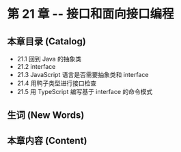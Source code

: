 # 第 21 章 -- 接口和面向接口编程

## 本章目录 (Catalog)
- 21.1 回到 Java 的抽象类 
- 21.2 interface
- 21.3 JavaScript 语言是否需要抽象类和 interface
- 21.4 用鸭子类型进行接口检查
- 21.5 用 TypeScript 编写基于 interface 的命令模式


## 生词 (New Words)



## 本章内容 (Content)